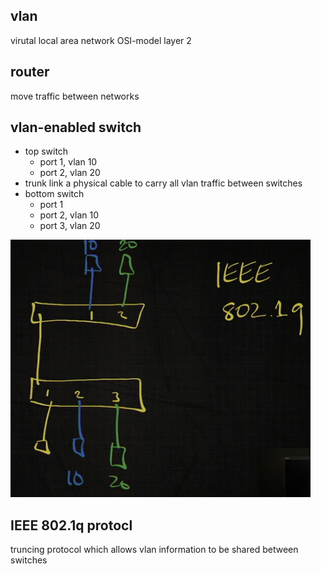 vlan
----
virutal local area network
OSI-model layer 2

router
------
move traffic between networks


vlan-enabled switch
-------------------
- top switch
  - port 1, vlan 10
  - port 2, vlan 20
- trunk link
  a physical cable to carry all vlan traffic between switches
- bottom switch
  - port 1
  - port 2, vlan 10
  - port 3, vlan 20
  
![VLAN-across-switches](https://github.com/Youcheng/LinuxBasics/blob/master/pictures/VLAN-across-switches.png)






IEEE 802.1q protocl
-------------------
truncing protocol which allows vlan information to be shared between switches
